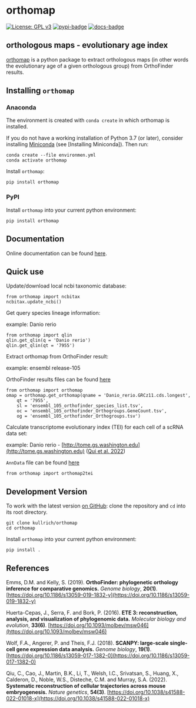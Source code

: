 # orthomap

[![License: GPL v3](https://img.shields.io/badge/License-GPLv3-blue.svg)](https://www.gnu.org/licenses/gpl-3.0)
[![pypi-badge](https://img.shields.io/pypi/v/orthomap)](https://pypi.org/project/orthomap)
[![docs-badge](https://readthedocs.org/projects/orthomap/badge/?version=latest)](https://orthomap.readthedocs.io/en/latest/?badge=latest)

## orthologous maps - evolutionary age index

[orthomap](https://github.com/kullrich/orthomap) is a python package to extract orthologous maps (in other words the evolutionary age of a given orthologous group) from OrthoFinder results.



## Installing `orthomap`

### Anaconda

The environment is created with `conda create` in which orthomap is installed.

If you do not have a working installation of Python 3.7 (or later), consider
installing [Miniconda] (see [Installing Miniconda]). Then run:

```shell
conda create --file environmen.yml
conda activate orthomap
```

Install `orthomap`:

```shell
pip install orthomap
```

### PyPI

Install `orthomap` into your current python environment:

```shell
pip install orthomap
```

## Documentation

Online documentation can be found [here](https://orthomap.readthedocs.io/en/latest/).

## Quick use

Update/download local ncbi taxonomic database:

``` 
from orthomap import ncbitax
ncbitax.update_ncbi()
```

Get query species lineage information:

example: Danio rerio

``` 
from orthomap import qlin
qlin.get_qlin(q = 'Danio rerio')
qlin.get_qlin(qt = '7955')
```

Extract orthomap from OrthoFinder result:

example: ensembl release-105

OrthoFinder results files can be found [here](https://doi.org/10.5281/zenodo.7242264)

```
from orthomap import orthomap
omap = orthomap.get_orthomap(qname = 'Danio_rerio.GRCz11.cds.longest',
    qt = '7955',
    sl = 'ensembl_105_orthofinder_species_list.tsv',
    oc = 'ensembl_105_orthofinder_Orthogroups.GeneCount.tsv',
    og = 'ensembl_105_orthofinder_Orthogroups.tsv')
```

Calculate transcriptome evolutionary index (TEI) for each cell of a scRNA data set:

example: Danio rerio - [http://tome.gs.washington.edu](http://tome.gs.washington.edu)
([Qui et al. 2022](https://www.nature.com/articles/s41588-022-01018-x))

`AnnData` file can be found [here](https://doi.org/10.5281/zenodo.7243602) 

```
from orthomap import orthomap2tei
```

## Development Version

To work with the latest version [on GitHub]: clone the repository and `cd` into its root directory.

```shell
git clone kullrich/orthomap
cd orthomap
```

Install `orthomap` into your current python environment:

```shell
pip install .
```

## References

Emms, D.M. and Kelly, S. (2019). **OrthoFinder: phylogenetic orthology inference for comparative genomics.** *Genome biology*, **20(1)**. [https://doi.org/10.1186/s13059-019-1832-y](https://doi.org/10.1186/s13059-019-1832-y)

Huerta-Cepas, J., Serra, F. and Bork, P. (2016). **ETE 3: reconstruction, analysis, and visualization of phylogenomic data.** *Molecular biology and evolution*, **33(6)**. [https://doi.org/10.1093/molbev/msw046](https://doi.org/10.1093/molbev/msw046)

Wolf, F.A., Angerer, P. and Theis, F.J. (2018). **SCANPY: large-scale single-cell gene expression data analysis.** *Genome biology*, **19(1)**. [https://doi.org/10.1186/s13059-017-1382-0](https://doi.org/10.1186/s13059-017-1382-0)

Qiu, C., Cao, J., Martin, B.K., Li, T., Welsh, I.C., Srivatsan, S., Huang, X., Calderon, D., Noble, W.S., Disteche, C.M. and Murray, S.A. (2022). **Systematic reconstruction of cellular trajectories across mouse embryogenesis.** *Nature genetics*, **54(3)**. [https://doi.org/10.1038/s41588-022-01018-x](https://doi.org/10.1038/s41588-022-01018-x)

[bioconda]: https://bioconda.github.io/
[from pypi]: https://pypi.org/project/orthomap
[miniconda]: http://conda.pydata.org/miniconda.html
[on github]: https://github.com/kullrich/orthomap